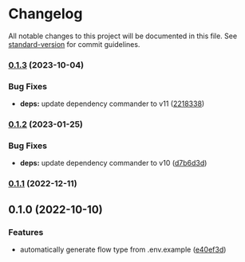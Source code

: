 # Changelog

All notable changes to this project will be documented in this file. See [standard-version](https://github.com/conventional-changelog/standard-version) for commit guidelines.

### [0.1.3](https://github.com/iendeavor/import-meta-env/compare/flow0.1.2...flow0.1.3) (2023-10-04)


### Bug Fixes

* **deps:** update dependency commander to v11 ([2218338](https://github.com/iendeavor/import-meta-env/commit/2218338974827fa45fcf7f16ac03d312227a398a))

### [0.1.2](https://github.com/iendeavor/import-meta-env/compare/flow0.1.1...flow0.1.2) (2023-01-25)


### Bug Fixes

* **deps:** update dependency commander to v10 ([d7b6d3d](https://github.com/iendeavor/import-meta-env/commit/d7b6d3da733db25acfab1b00fa0cd7b226f141a8))

### [0.1.1](https://github.com/iendeavor/import-meta-env/compare/flow0.1.0...flow0.1.1) (2022-12-11)

## 0.1.0 (2022-10-10)


### Features

* automatically generate flow type from .env.example ([e40ef3d](https://github.com/iendeavor/import-meta-env/commit/e40ef3dc7d8ccd1fbfaf3413c7af88867921057f))
